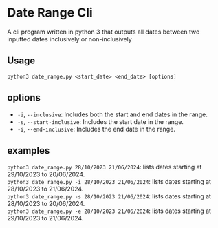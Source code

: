 # Date Range Cli
A cli program written in python 3 that outputs all dates between two inputted dates inclusively or non-inclusively

## Usage
``` console
python3 date_range.py <start_date> <end_date> [options]
```

## options
- `-i`, `--inclusive`: Includes both the start and end dates in the range.
- `-s`, `--start-inclusive`: Includes the start date in the range.
- `-i`, `--end-inclusive`: Includes the end date in the range.

## examples
`python3 date_range.py 28/10/2023 21/06/2024`: lists dates starting at 29/10/2023 to 20/06/2024.\
`python3 date_range.py -i 28/10/2023 21/06/2024`: lists dates starting at 28/10/2023 to 21/06/2024.\
`python3 date_range.py -s 28/10/2023 21/06/2024`: lists dates starting at 28/10/2023 to 20/06/2024.\
`python3 date_range.py -e 28/10/2023 21/06/2024`: lists dates starting at 29/10/2023 to 21/06/2024.
